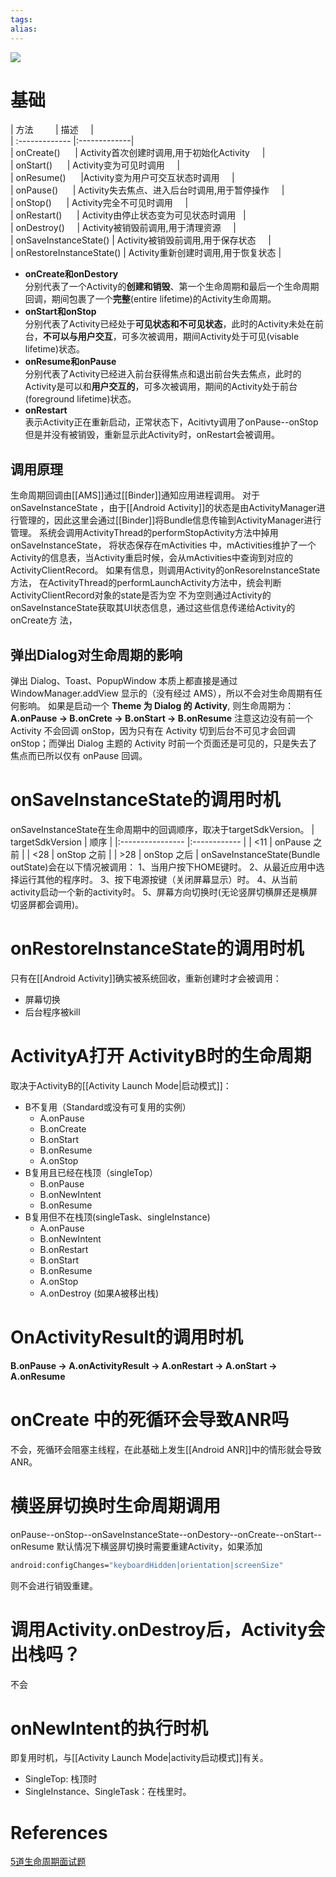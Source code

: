 ```yaml
---
tags: 
alias:
---
```

![](https://gd-hbimg.huaban.com/02aa19919a77143dbf62c28c6be0a9ed6478dd5b768c-FEkR1l_fw1200webp)
# 基础
| 方法         | 描述     |  
| :------------- |:-------------|   
| onCreate()      | Activity首次创建时调用,用于初始化Activity     |   
| onStart()      | Activity变为可见时调用     |  
| onResume()      |Activity变为用户可交互状态时调用     |  
| onPause()      | Activity失去焦点、进入后台时调用,用于暂停操作     |  
| onStop()      | Activity完全不可见时调用     |   
| onRestart()      | Activity由停止状态变为可见状态时调用   |  
| onDestroy()     | Activity被销毁前调用,用于清理资源     |   
| onSaveInstanceState() | Activity被销毁前调用,用于保存状态     |  
| onRestoreInstanceState() | Activity重新创建时调用,用于恢复状态 |
-   **onCreate和onDestory**  
    分别代表了一个Activity的**创建和销毁**、第一个生命周期和最后一个生命周期回调，期间包裹了一个**完整**(entire lifetime)的Activity生命周期。
-   **onStart和onStop**  
    分别代表了Activity已经处于**可见状态和不可见状态**，此时的Activity未处在前台，**不可以与用户交互**，可多次被调用，期间Activity处于可见(visable lifetime)状态。
-   **onResume和onPause**  
    分别代表了Activity已经进入前台获得焦点和退出前台失去焦点，此时的Activity是可以和**用户交互的**，可多次被调用，期间的Activity处于前台(foreground lifetime)状态。
-   **onRestart**  
    表示Activity正在重新启动，正常状态下，Acitivty调用了onPause--onStop但是并没有被销毁，重新显示此Activity时，onRestart会被调用。

## 调用原理
生命周期回调由[[AMS]]通过[[Binder]]通知应用进程调用。
对于 onSaveInstanceState ，由于[[Android Activity]]的状态是由ActivityManager进行管理的，因此这里会通过[[Binder]]将Bundle信息传输到ActivityManager进行管理。
系统会调用ActivityThread的performStopActivity方法中掉用onSaveInstanceState， 将状态保存在mActivities 中，mActivities维护了一个Activity的信息表，当Activity重启时候，会从mActivities中查询到对应的 ActivityClientRecord。
如果有信息，则调用Activity的onResoreInstanceState方法，
在ActivityThread的performLaunchActivity方法中，统会判断ActivityClientRecord对象的state是否为空
不为空则通过Activity的onSaveInstanceState获取其UI状态信息，通过这些信息传递给Activity的onCreate方 法，
## 弹出Dialog对生命周期的影响
弹出 Dialog、Toast、PopupWindow 本质上都直接是通过 WindowManager.addView 显示的（没有经过 AMS），所以不会对生命周期有任何影响。
如果是启动一个 **Theme 为 Dialog 的 Activity**, 则生命周期为：
**A.onPause -> B.onCrete -> B.onStart -> B.onResume**
注意这边没有前一个 Activity 不会回调 onStop，因为只有在 Activity 切到后台不可见才会回调 onStop；而弹出 Dialog 主题的 Activity 时前一个页面还是可见的，只是失去了焦点而已所以仅有 onPause 回调。

# onSaveInstanceState的调用时机
onSaveInstanceState在生命周期中的回调顺序，取决于targetSdkVersion。
| targetSdkVersion | 顺序         |
|:---------------- |:------------ |
| <11              | onPause 之前 |
| <28              | onStop 之前   |
| >28              | onStop 之后             |
onSaveInstanceState(Bundle outState)会在以下情况被调用：
1、当用户按下HOME键时。
2、从最近应用中选择运行其他的程序时。
3、按下电源按键（关闭屏幕显示）时。
4、从当前activity启动一个新的activity时。
5、屏幕方向切换时(无论竖屏切横屏还是横屏切竖屏都会调用)。
# onRestoreInstanceState的调用时机
只有在[[Android Activity]]确实被系统回收，重新创建时才会被调用：
- 屏幕切换
- 后台程序被kill
# ActivityA打开 ActivityB时的生命周期
取决于ActivityB的[[Activity Launch Mode|启动模式]]：
- B不复用（Standard或没有可复用的实例）
	- A.onPause 
	- B.onCreate 
	- B.onStart 
	- B.onResume 
	- A.onStop 
- B复用且已经在栈顶（singleTop）
	- B.onPause 
	- B.onNewIntent
	- B.onResume 
- B复用但不在栈顶(singleTask、singleInstance)
	- A.onPause 
	- B.onNewIntent 
	- B.onRestart 
	- B.onStart 
	- B.onResume 
	- A.onStop 
	- A.onDestroy (如果A被移出栈)
# OnActivityResult的调用时机
**B.onPause -> A.onActivityResult -> A.onRestart -> A.onStart -> A.onResume**
# onCreate 中的死循环会导致ANR吗
不会，死循环会阻塞主线程，在此基础上发生[[Android ANR]]中的情形就会导致ANR。
# 横竖屏切换时生命周期调用
onPause--onStop--onSaveInstanceState--onDestory--onCreate--onStart--onResume
默认情况下横竖屏切换时需要重建Activity，如果添加
```bash
android:configChanges="keyboardHidden|orientation|screenSize"
```
则不会进行销毁重建。
# 调用Activity.onDestroy后，Activity会出栈吗？
不会
# onNewIntent的执行时机
即复用时机，与[[Activity Launch Mode|activity启动模式]]有关。
- SingleTop: 栈顶时
- SingleInstance、SingleTask：在栈里时。


# References 
[5道生命周期面试题](https://www.sohu.com/a/402329833_611601) 




